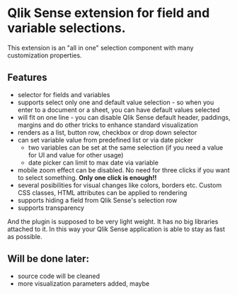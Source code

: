 # Qlik Sense extension for field and variable selections.

This extension is an "all in one" selection component with many customization properties.
## Features
- selector for fields and variables
- supports select only one and default value selection - so when you enter to a document or a sheet, you can have default values selected
- will fit on one line - you can disable Qlik Sense default header, paddings, margins and do other tricks to enhance standard visualization
- renders as a list, button row, checkbox or drop down selector
- can set variable value from predefined list or via date picker
  - two variables can be set at the same selection (if you need a value for UI and value for other usage)
  - date picker can limit to max date via variable
- mobile zoom effect can be disabled. No need for three clicks if you want to select something. **Only one click is enough!!**
- several posibilities for visual changes like colors, borders etc. Custom CSS classes, HTML attributes can be applied to rendering
- supports hiding a field from Qlik Sense's selection row
- supports transparency

And the plugin is supposed to be very light weight. It has no big libraries attached to it. In this way your Qlik Sense application is able to stay as fast as possible.

## Will be done later:
- source code will be cleaned
- more visualization parameters added, maybe
